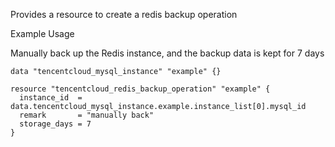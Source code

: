 Provides a resource to create a redis backup operation

Example Usage

Manually back up the Redis instance, and the backup data is kept for 7 days

```hcl
data "tencentcloud_mysql_instance" "example" {}

resource "tencentcloud_redis_backup_operation" "example" {
  instance_id  = data.tencentcloud_mysql_instance.example.instance_list[0].mysql_id
  remark       = "manually back"
  storage_days = 7
}
```